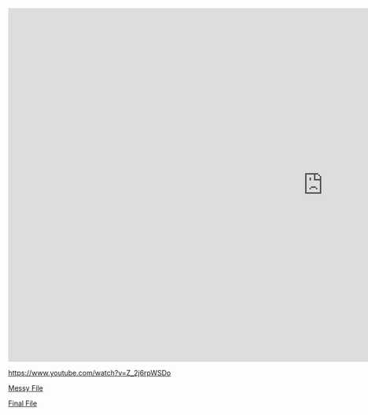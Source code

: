 <iframe width="1280" height="720" src="https://www.youtube.com/embed/Z_2j6rpWSDo" title="YouTube video player" frameborder="0" allow="accelerometer; autoplay; clipboard-write; encrypted-media; gyroscope; picture-in-picture" allowfullscreen></iframe>

  
 https://www.youtube.com/watch?v=Z_2j6rpWSDo 
  
[Messy File](https://htmtopdf.herokuapp.com/ipynbviewer/temp/f6fbf0309cde912f4f12c4f0e5c0ef87/Messy.html?t=1617852077678)

[Final File](https://htmtopdf.herokuapp.com/ipynbviewer/temp/f6fbf0309cde912f4f12c4f0e5c0ef87/Final.html?t=1617852211641)
